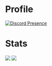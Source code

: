 # Profile
[![Discord Presence](https://lanyard.cnrad.dev/api/599987931913912320)](https://discord.com/users/599987931913912320)

# Stats

<img align="center" src="https://github-readme-stats.vercel.app/api?username=rizzgod5961&show_icons=true&theme=radical" />
<img align="center" src="https://github-readme-stats.vercel.app/api/top-langs/?username=rizzgod5961&layout=compact&theme=radical" />

